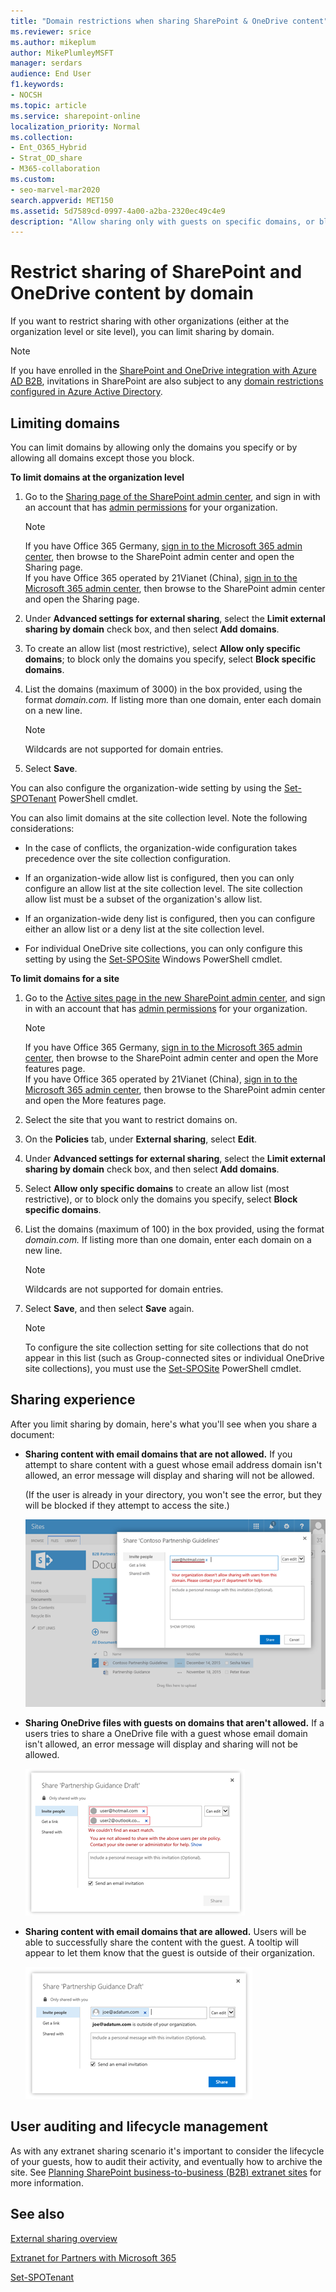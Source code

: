 ```yaml
---
title: "Domain restrictions when sharing SharePoint & OneDrive content"
ms.reviewer: srice
ms.author: mikeplum
author: MikePlumleyMSFT
manager: serdars
audience: End User
f1.keywords:
- NOCSH
ms.topic: article
ms.service: sharepoint-online
localization_priority: Normal
ms.collection:
- Ent_O365_Hybrid
- Strat_OD_share
- M365-collaboration
ms.custom:
- seo-marvel-mar2020
search.appverid: MET150
ms.assetid: 5d7589cd-0997-4a00-a2ba-2320ec49c4e9
description: "Allow sharing only with guests on specific domains, or block sharing with guests on specific domains."
---
```


# Restrict sharing of SharePoint and OneDrive content by domain

If you want to restrict sharing with other organizations (either at the organization level or site level), you can limit sharing by domain.

> [!NOTE]
> If you have enrolled in the [SharePoint and OneDrive integration with Azure AD B2B](sharepoint-azureb2b-integration-preview.md), invitations in SharePoint are also subject to any [domain restrictions configured in Azure Active Directory](https://docs.microsoft.com/azure/active-directory/b2b/allow-deny-list).

## Limiting domains

You can limit domains by allowing only the domains you specify or by allowing all domains except those you block.
  
 **To limit domains at the organization level**
  
1. Go to the [Sharing page of the SharePoint admin center](https://admin.microsoft.com/sharepoint?page=sharing&modern=true), and sign in with an account that has [admin permissions](/sharepoint/sharepoint-admin-role) for your organization.

    >[!NOTE]
    >If you have Office 365 Germany, [sign in to the Microsoft 365 admin center](https://go.microsoft.com/fwlink/p/?linkid=848041), then browse to the SharePoint admin center and open the Sharing page. <br>If you have Office 365 operated by 21Vianet (China), [sign in to the Microsoft 365 admin center](https://go.microsoft.com/fwlink/p/?linkid=850627), then browse to the SharePoint admin center and open the Sharing page.
    
2. Under **Advanced settings for external sharing**, select the **Limit external sharing by domain** check box, and then select **Add domains**.
    
3. To create an allow list (most restrictive), select **Allow only specific domains**; to block only the domains you specify, select **Block specific domains**.
    
4. List the domains (maximum of 3000) in the box provided, using the format  *domain.com.* If listing more than one domain, enter each domain on a new line.
    
    > [!NOTE]
    > Wildcards are not supported for domain entries.

5. Select **Save**.

You can also configure the organization-wide setting by using the [Set-SPOTenant](https://docs.microsoft.com/powershell/module/sharepoint-online/Set-SPOTenant) PowerShell cmdlet.
  
You can also limit domains at the site collection level. Note the following considerations:
  
- In the case of conflicts, the organization-wide configuration takes precedence over the site collection configuration.
    
- If an organization-wide allow list is configured, then you can only configure an allow list at the site collection level. The site collection allow list must be a subset of the organization's allow list.
    
- If an organization-wide deny list is configured, then you can configure either an allow list or a deny list at the site collection level.
    
- For individual OneDrive site collections, you can only configure this setting by using the [Set-SPOSite](https://docs.microsoft.com/powershell/module/sharepoint-online/Set-SPOSite) Windows PowerShell cmdlet.
    
 **To limit domains for a site**

1. Go to the [Active sites page in the new SharePoint admin center](https://admin.microsoft.com/sharepoint?page=sitemanagement&modern=true), and sign in with an account that has [admin permissions](/sharepoint/sharepoint-admin-role) for your organization.

    >[!NOTE]
    >If you have Office 365 Germany, [sign in to the Microsoft 365 admin center](https://go.microsoft.com/fwlink/p/?linkid=848041), then browse to the SharePoint admin center and open the More features page. <br>If you have Office 365 operated by 21Vianet (China), [sign in to the Microsoft 365 admin center](https://go.microsoft.com/fwlink/p/?linkid=850627), then browse to the SharePoint admin center and open the More features page.
    
2. Select the site that you want to restrict domains on.
 
3. On the **Policies** tab, under **External sharing**, select **Edit**.
    
2. Under **Advanced settings for external sharing**, select the **Limit external sharing by domain** check box, and then select **Add domains**.
    
3. Select **Allow only specific domains** to create an allow list (most restrictive), or to block only the domains you specify, select **Block specific domains**.
    
4. List the domains (maximum of 100) in the box provided, using the format  *domain.com.* If listing more than one domain, enter each domain on a new line.
    
    > [!NOTE]
    > Wildcards are not supported for domain entries.

5. Select **Save**, and then select **Save** again.  

    > [!NOTE]
    > To configure the site collection setting for site collections that do not appear in this list (such as Group-connected sites or individual OneDrive site collections), you must use the [Set-SPOSite](https://go.microsoft.com/fwlink/?linkid=2003901) PowerShell cmdlet.
  
## Sharing experience

After you limit sharing by domain, here's what you'll see when you share a document:
  
- **Sharing content with email domains that are not allowed.** If you attempt to share content with a guest whose email address domain isn't allowed, an error message will display and sharing will not be allowed.

    (If the user is already in your directory, you won't see the error, but they will be blocked if they attempt to access the site.)
    
    ![Screenshot of sharing error message when sharing with blocked user.](media/fb280460-388d-4596-9938-6b69101d11fb.png)

- **Sharing OneDrive files with guests on domains that aren't allowed.** If a users tries to share a OneDrive file with a guest whose email domain isn't allowed, an error message will display and sharing will not be allowed.

    ![Screenshot of error message when sharing OneDrive files with blocked users.](media/992f367d-1caa-4019-8fd8-af84c172319c.png)
  
- **Sharing content with email domains that are allowed.** Users will be able to successfully share the content with the guest. A tooltip will appear to let them know that the guest is outside of their organization.
    
    ![Screenshot of successfully sharing content with restricted users.](media/4e5ff064-a1d4-4a7d-bc7b-0541312e9383.png)
  
## User auditing and lifecycle management

As with any extranet sharing scenario it's important to consider the lifecycle of your guests, how to audit their activity, and eventually how to archive the site. See [Planning SharePoint business-to-business (B2B) extranet sites](plan-b2b-extranet-sites.md) for more information.
  
## See also

[External sharing overview](external-sharing-overview.md)
  
[Extranet for Partners with Microsoft 365](create-b2b-extranet.md)
  
[Set-SPOTenant](https://go.microsoft.com/fwlink/?linkid=2003900)
